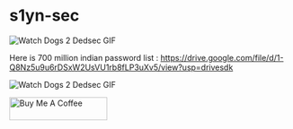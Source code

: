 
# s1yn-sec
![Watch Dogs 2 Dedsec GIF](https://media.tenor.com/FcA59Dz2qf0AAAAC/watch-dogs2-dedsec.gif)






Here is 700 million indian password list : https://drive.google.com/file/d/1-Q8Nz5u9u6rDSxW2UsVU1rb8fLP3uXv5/view?usp=drivesdk

![Watch Dogs 2 Dedsec GIF](https://media.tenor.com/images/3e21c5a210a4e025a56cdca5bad00a51/tenor.gif)


<a href="https://www.buymeacoffee.com/crossdefalt" target="_blank"><img src="https://cdn.buymeacoffee.com/buttons/default-orange.png" alt="Buy Me A Coffee" height="41" width="174"></a>

